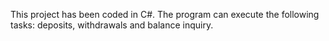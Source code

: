 This project has been coded in C#. The program can execute the following tasks: deposits, withdrawals and balance inquiry.
